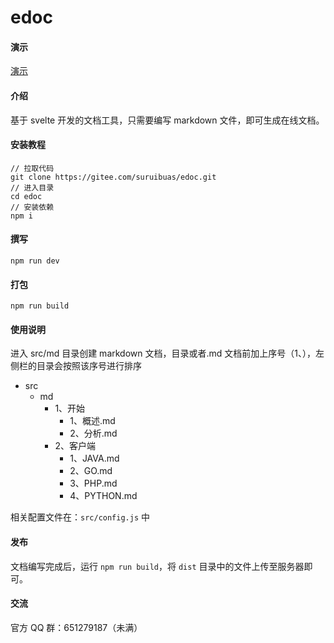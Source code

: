 # edoc

#### 演示

[演示](http://edoc.eui6.com)

#### 介绍

基于 svelte 开发的文档工具，只需要编写 markdown 文件，即可生成在线文档。

#### 安装教程

```
// 拉取代码
git clone https://gitee.com/suruibuas/edoc.git
// 进入目录
cd edoc
// 安装依赖
npm i
```

#### 撰写

```
npm run dev
```

#### 打包

```
npm run build
```

#### 使用说明

进入 src/md 目录创建 markdown 文档，目录或者.md 文档前加上序号（1、），左侧栏的目录会按照该序号进行排序

- src
  - md
    - 1、开始
      - 1、概述.md
      - 2、分析.md
    - 2、客户端
      - 1、JAVA.md
      - 2、GO.md
      - 3、PHP.md
      - 4、PYTHON.md

相关配置文件在：`src/config.js` 中

#### 发布

文档编写完成后，运行 `npm run build`，将 `dist` 目录中的文件上传至服务器即可。

#### 交流

官方 QQ 群：651279187（未满）
